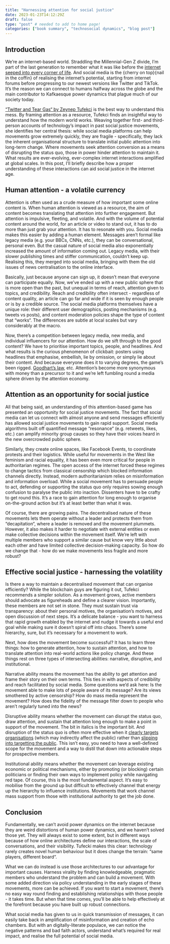 ```yaml
---
title: "Harnessing attention for social justice"
date: 2023-01-23T14:12:29Z
draft: false
type: "post" # needed to add to home page!
categories: ["book summary", "technosocial dynamics", "blog post"]
---
```


## Introduction

We’re an internet-based world. Straddling the Millennial-Gen Z divide, I’m part of the last generation to remember what it was like before the [internet seeped into every corner of life](https://twitter.com/XiaoVilin99/status/1486812002475548680). And social media is the {cherry on top}{nail in the coffin} of realising the internet’s potential, starting from internet forums before progressing to our newest versions like Twitter and TikTok. It’s the reason we can connect to humans halfway across the globe and the main contributor to Kafkaesque power dynamics that plague much of our society today.

[“Twitter and Tear Gas“ by Zeynep Tufekci](https://www.amazon.co.uk/Twitter-Tear-Gas-Fragility-Networked/dp/0300215126) is the best way to understand this mess. By framing attention as a resource, Tufekci finds an insightful way to understand how the modern world works. Weaving together first- and third-person accounts of technology’s impact in past social justice movements, she identifies her central thesis: while social media platforms can help movements grow extremely quickly, they are fragile - specifically, they lack the inherent organisational structure to translate initial public attention into long-term change. Where movements seek attention conversion as a means of disrupting the status quo, those in power hinder attention to maintain it. What results are ever-evolving, ever-complex internet interactions amplified at global scales. In this post, I’ll briefly describe how a proper understanding of these interactions can aid social justice in the internet age.

## Human attention - a volatile currency

Attention is often used as a crude measure of how important some online content is. When human attention is viewed as a resource, the aim of content becomes translating that attention into further engagement. But attention is impulsive, fleeting, and volatile. And with the volume of potential content around the world, for an article or video to stand out, it has to do more than just grab your attention. It has to resonate with you. Social media makes this easier by adding a human element. Messages aren’t formal like legacy media (e.g. your BBCs, CNNs, etc.), they can be conversational, personal even. But the casual nature of social media also exponentially increased the amount of information coming out. Legacy media, with their slower publishing times and stiffer communication, couldn’t keep up. Realising this, they merged into social media, bringing with them the old issues of news centralisation to the online interface.

Basically, just because anyone can sign up, it doesn’t mean that everyone can participate equally. Now, we’ve ended up with a new public sphere that is more open than the past, but unequal in terms of reach, attention given to topics, and credibility. Reach and credibility often intersect - regardless of content quality, an article can go far and wide if it is seen by enough people or is by a credible source. The social media platforms themselves have a unique role: their different user demographics, posting mechanisms (e.g. tweets vs posts), and content moderation policies shape the type of content that “works“. The differences are subtle at local scales but vary considerably at the macro.

Now, there’s a competition between legacy media, new media, and individual influencers for our attention. How do we sift through to the good content? We have to prioritise important topics, people, and headlines. And what results is the curious phenomenon of clickbait: posters using headlines that emphasise, embellish, lie by omission, or simply lie about their content. And because everyone does it to varying degrees, the game’s been rigged. [Goodhart’s law](https://en.wikipedia.org/wiki/Goodhart%27s_law), etc. Attention’s become more synonymous with money than a precursor to it and we’re left fumbling round a media sphere driven by the attention economy.

## Attention as an opportunity for social justice

All that being said, an understanding of this attention-based game has presented an opportunity for social justice movements. The fact that social media can let us connect with almost anyone and send messages efficiently has allowed social justice movements to gain rapid support. Social media algorithms built off quantified message “resonance“ (e.g. retweets, likes, etc.) can amplify minority group causes so they have their voices heard in the new overcrowded public sphere.

Similarly, they create online spaces, like Facebook Events, to coordinate protests and their logistics. While useful for movements in the West like feminism and racial equality, it has been even more critical for people in authoritarian regimes. The open access of the internet forced these regimes to change tactics from classical censorship which blocked information channels directly. Instead, modern authoritarianism relies on misinformation and information overload. While a social movement has to persuade people to act, defending or supporting the status quo only requires sowing enough confusion to paralyse the public into inaction. Dissenters have to be crafty to get round this. It’s a race to gain attention for long enough to organise on-the-ground action but it’s at least better than what it was.

Of course, there are growing pains. The decentralised nature of these movements lets them operate without a leader and protects them from “decapitation“, where a leader is removed and the movement plummets. However, it also makes it harder to negotiate with external entities or even make collective decisions within the movement itself. We’re left with multiple members who support a similar cause but know very little about each other and have limited collective decision-making capacity. So how do we change that - how do we make movements less fragile and more robust?

## Effective social justice - harnessing the volatility

Is there a way to maintain a decentralised movement that can organise efficiently? While the blockchain guys are figuring it out, Tufekci recommends a simpler solution. As a movement grows, active members should advocate as figureheads and define a clearer vision. Importantly, these members are not set in stone. They must sustain trust via transparency: about their personal motives, the organisation’s motives, and open discussion of next steps. It’s a delicate balance - you want to harness that rapid growth enabled by the internet and nudge it towards a useful end goal while making sure it doesn’t spiral off into chaos. There’s some hierarchy, sure, but it’s necessary for a movement to work.

Next, how does the movement become successful? It has to learn three things: how to generate attention, how to sustain attention, and how to translate attention into real-world actions like policy change. And these things rest on three types of intersecting abilities: narrative, disruptive, and institutional.

Narrative ability means the movement has the ability to get attention and frame their story on their own terms. This ties in with aspects of credibility and reach facilitated by social media. Some questions we’d ask here: Is the movement able to make lots of people aware of its message? Are its views smothered by active censorship? How do mass media represent the movement? How does the fidelity of the message filter down to people who aren’t regularly tuned into the news?

Disruptive ability means whether the movement can disrupt the status quo, draw attention, and sustain that attention long enough to make a point in support of the movement. The bit in italics is the important bit. And disruption of the status quo is often more effective when it [clearly targets organisations](https://www.theguardian.com/uk-news/2023/jan/11/deal-to-end-rmt-rail-strikes-could-be-close-union-bosses-tell-mps) (which may indirectly affect the public) rather than [slipping into targetting the public](https://www.theguardian.com/environment/2021/oct/29/insulate-britain-protesters-arrested-walking-on-to-m25). This isn’t easy, you need to have a well-defined scope for the movement and a way to distil that down into actionable steps for prospective members.

Institutional ability means whether the movement can leverage existing economic or political mechanisms, either by promoting (or blocking) certain politicians or finding their own ways to implement policy while navigating red tape. Of course, this is the most fundamental aspect. It’s easy to mobilise from the ground up but difficult to effectively channel that energy up the hierarchy to influence institutions. Movements that work channel mass support from those with institutional authority to get the job done.

## Conclusion

Fundamentally, we can’t avoid power dynamics on the internet because they are weird distortions of human power dynamics, and we haven’t solved those yet. They will always exist to some extent, but in different ways because of how online architectures define our interactions, the scale of conversations, and their visibility. Tufecki makes this clear: technology rarely creates novel human behaviour but it does change the terrain: “same players, different board“.

What we can do instead is use those architectures to our advantage for important causes. Harness virality by finding knowledgeable, pragmatic members who understand the problem and can build a movement. With some added direction via policy understanding in the early stages of these movements, more can be achieved. If you want to start a movement, there’s no easy way round finding and establishing relationships with those people - it takes time. But when that time comes, you’ll be able to help effectively at the forefront because you have built up robust connections.

What social media has given to us in quick transmission of messages, it can easily take back in amplification of misinformation and creation of echo chambers. But with an digitally-literate populace, we can notice the negative patterns and bad faith actors, understand what’s required for real impact, and realise the full potential of social media.
